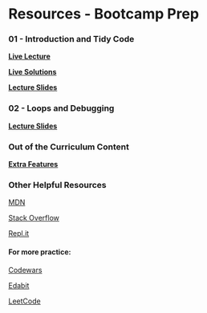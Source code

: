 # Resources - Bootcamp Prep

### 01 - Introduction and Tidy Code 

**[Live Lecture](https://youtu.be/siba3WNj2vg)**

**[Live Solutions](https://youtu.be/428qNkezyVw)**

**[Lecture Slides](notes/01_introductionAndTidyCode/itc.pdf)**

### 02 - Loops and Debugging 

<!-- **[Live Lecture](https://youtu.be/siba3WNj2vg)**

**[Live Solutions](https://youtu.be/428qNkezyVw)** -->

**[Lecture Slides](notes/02_loopsAndDebugging/02.Loops-and-Debugging.pdf)**

### Out of the Curriculum Content

**[Extra Features](notes/learning_extra_features)**

### Other Helpful Resources

[MDN](https://developer.mozilla.org/en-US/docs/Web/JavaScript)

[Stack Overflow](https://stackoverflow.com/)

[Repl.it](https://repl.it/)

#### For more practice: 

[Codewars](https://www.codewars.com/) 

[Edabit](https://edabit.com/)

[LeetCode](https://leetcode.com/)




